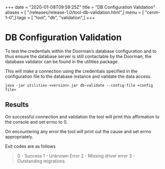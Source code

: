 +++
date = "2020-01-08T09:59:25Z"
title = "DB Configuration Validation"
aliases = [ "/releases/release-1.0/tool-db-validation.html",]
menu = [ "cenm-1-0",]
tags = [ "tool", "db", "validation",]
+++


# DB Configuration Validation

To test the credentials within the Doorman’s database configuration and to thus ensure
            the database server is still contactable by the Doorman, the database validator can be found in the utilities package.

This will make a connection using the credentials specified in the configuration file to the database
            instance and validate the data access.

```shell
java -jar utilities-<version>.jar db-validate --config-file <config file>
```

## Results

On successful connection and validation the tool will print this affirmation to the console and
                set errno to 0.

On encountering any error the tool will print out the cause and set errno appropriately.

Exit codes are as follows

> 
> 0 - Success
>                     1 - Unknown Error
>                     2 - Missing driver error
>                     3 - Outstanding migrations


